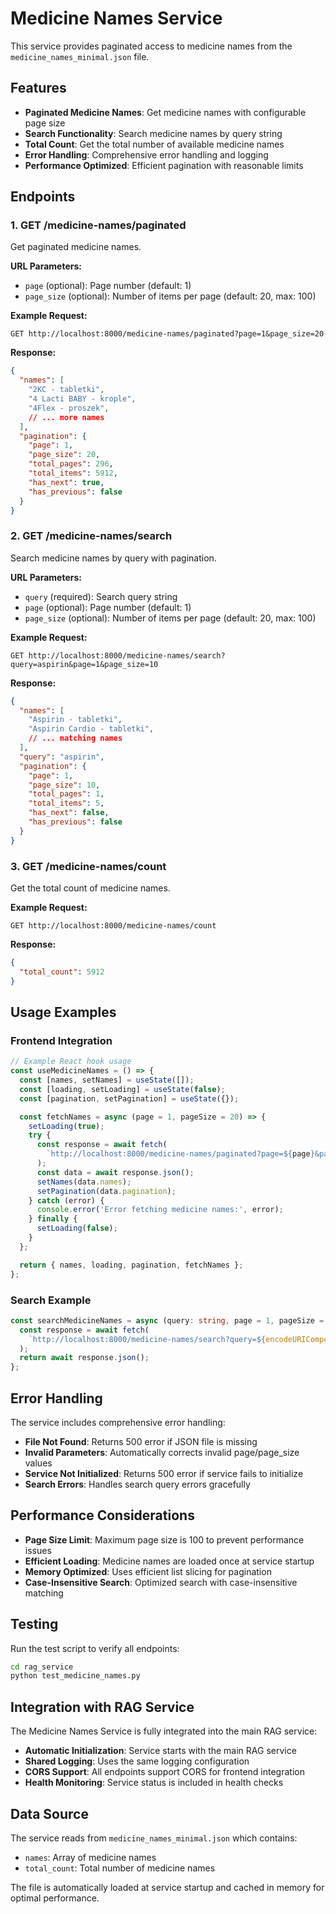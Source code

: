# Medicine Names Service

This service provides paginated access to medicine names from the `medicine_names_minimal.json` file.

## Features

- **Paginated Medicine Names**: Get medicine names with configurable page size
- **Search Functionality**: Search medicine names by query string
- **Total Count**: Get the total number of available medicine names
- **Error Handling**: Comprehensive error handling and logging
- **Performance Optimized**: Efficient pagination with reasonable limits

## Endpoints

### 1. GET /medicine-names/paginated

Get paginated medicine names.

**URL Parameters:**
- `page` (optional): Page number (default: 1)
- `page_size` (optional): Number of items per page (default: 20, max: 100)

**Example Request:**
```
GET http://localhost:8000/medicine-names/paginated?page=1&page_size=20
```

**Response:**
```json
{
  "names": [
    "2KC - tabletki",
    "4 Lacti BABY - krople",
    "4Flex - proszek",
    // ... more names
  ],
  "pagination": {
    "page": 1,
    "page_size": 20,
    "total_pages": 296,
    "total_items": 5912,
    "has_next": true,
    "has_previous": false
  }
}
```

### 2. GET /medicine-names/search

Search medicine names by query with pagination.

**URL Parameters:**
- `query` (required): Search query string
- `page` (optional): Page number (default: 1)
- `page_size` (optional): Number of items per page (default: 20, max: 100)

**Example Request:**
```
GET http://localhost:8000/medicine-names/search?query=aspirin&page=1&page_size=10
```

**Response:**
```json
{
  "names": [
    "Aspirin - tabletki",
    "Aspirin Cardio - tabletki",
    // ... matching names
  ],
  "query": "aspirin",
  "pagination": {
    "page": 1,
    "page_size": 10,
    "total_pages": 1,
    "total_items": 5,
    "has_next": false,
    "has_previous": false
  }
}
```

### 3. GET /medicine-names/count

Get the total count of medicine names.

**Example Request:**
```
GET http://localhost:8000/medicine-names/count
```

**Response:**
```json
{
  "total_count": 5912
}
```

## Usage Examples

### Frontend Integration

```typescript
// Example React hook usage
const useMedicineNames = () => {
  const [names, setNames] = useState([]);
  const [loading, setLoading] = useState(false);
  const [pagination, setPagination] = useState({});

  const fetchNames = async (page = 1, pageSize = 20) => {
    setLoading(true);
    try {
      const response = await fetch(
        `http://localhost:8000/medicine-names/paginated?page=${page}&page_size=${pageSize}`
      );
      const data = await response.json();
      setNames(data.names);
      setPagination(data.pagination);
    } catch (error) {
      console.error('Error fetching medicine names:', error);
    } finally {
      setLoading(false);
    }
  };

  return { names, loading, pagination, fetchNames };
};
```

### Search Example

```typescript
const searchMedicineNames = async (query: string, page = 1, pageSize = 20) => {
  const response = await fetch(
    `http://localhost:8000/medicine-names/search?query=${encodeURIComponent(query)}&page=${page}&page_size=${pageSize}`
  );
  return await response.json();
};
```

## Error Handling

The service includes comprehensive error handling:

- **File Not Found**: Returns 500 error if JSON file is missing
- **Invalid Parameters**: Automatically corrects invalid page/page_size values
- **Service Not Initialized**: Returns 500 error if service fails to initialize
- **Search Errors**: Handles search query errors gracefully

## Performance Considerations

- **Page Size Limit**: Maximum page size is 100 to prevent performance issues
- **Efficient Loading**: Medicine names are loaded once at service startup
- **Memory Optimized**: Uses efficient list slicing for pagination
- **Case-Insensitive Search**: Optimized search with case-insensitive matching

## Testing

Run the test script to verify all endpoints:

```bash
cd rag_service
python test_medicine_names.py
```

## Integration with RAG Service

The Medicine Names Service is fully integrated into the main RAG service:

- **Automatic Initialization**: Service starts with the main RAG service
- **Shared Logging**: Uses the same logging configuration
- **CORS Support**: All endpoints support CORS for frontend integration
- **Health Monitoring**: Service status is included in health checks

## Data Source

The service reads from `medicine_names_minimal.json` which contains:
- `names`: Array of medicine names
- `total_count`: Total number of medicine names

The file is automatically loaded at service startup and cached in memory for optimal performance.
